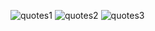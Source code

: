 ![quotes1](https://user-images.githubusercontent.com/51447912/196553576-80aaf877-bf54-443a-9dea-b556dc30282e.png)
![quotes2](https://user-images.githubusercontent.com/51447912/196553580-f891e058-ee73-41d1-949b-c240da3d91a9.png)
![quotes3](https://user-images.githubusercontent.com/51447912/196553583-abc1bd48-42d9-4f10-b95f-88bb00f5efbe.png)
